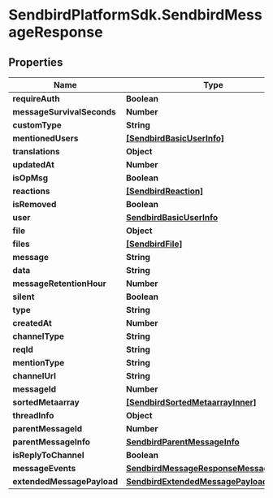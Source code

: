 # SendbirdPlatformSdk.SendbirdMessageResponse

## Properties

Name | Type | Description | Notes
------------ | ------------- | ------------- | -------------
**requireAuth** | **Boolean** |  | [optional] 
**messageSurvivalSeconds** | **Number** |  | [optional] 
**customType** | **String** |  | [optional] 
**mentionedUsers** | [**[SendbirdBasicUserInfo]**](SendbirdBasicUserInfo.md) |  | [optional] 
**translations** | **Object** |  | [optional] 
**updatedAt** | **Number** |  | [optional] 
**isOpMsg** | **Boolean** |  | [optional] 
**reactions** | [**[SendbirdReaction]**](SendbirdReaction.md) |  | [optional] 
**isRemoved** | **Boolean** |  | [optional] 
**user** | [**SendbirdBasicUserInfo**](SendbirdBasicUserInfo.md) |  | [optional] 
**file** | **Object** |  | [optional] 
**files** | [**[SendbirdFile]**](SendbirdFile.md) |  | [optional] 
**message** | **String** |  | [optional] 
**data** | **String** |  | [optional] 
**messageRetentionHour** | **Number** |  | [optional] 
**silent** | **Boolean** |  | [optional] 
**type** | **String** |  | [optional] 
**createdAt** | **Number** |  | [optional] 
**channelType** | **String** |  | [optional] 
**reqId** | **String** |  | [optional] 
**mentionType** | **String** |  | [optional] 
**channelUrl** | **String** |  | [optional] 
**messageId** | **Number** |  | [optional] 
**sortedMetaarray** | [**[SendbirdSortedMetaarrayInner]**](SendbirdSortedMetaarrayInner.md) |  | [optional] 
**threadInfo** | **Object** |  | [optional] 
**parentMessageId** | **Number** |  | [optional] 
**parentMessageInfo** | [**SendbirdParentMessageInfo**](SendbirdParentMessageInfo.md) |  | [optional] 
**isReplyToChannel** | **Boolean** |  | [optional] 
**messageEvents** | [**SendbirdMessageResponseMessageEvents**](SendbirdMessageResponseMessageEvents.md) |  | [optional] 
**extendedMessagePayload** | [**SendbirdExtendedMessagePayload**](SendbirdExtendedMessagePayload.md) |  | [optional] 


